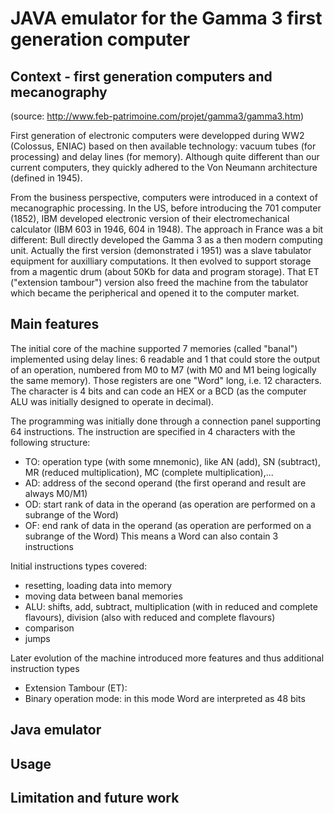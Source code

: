 # JAVA emulator for the Gamma 3 first generation computer

## Context - first generation computers and mecanography
(source: http://www.feb-patrimoine.com/projet/gamma3/gamma3.htm)

First generation of electronic computers were developped during WW2 (Colossus, ENIAC) based on then available technology: vacuum tubes (for processing) and delay lines (for memory). Although quite different than our current computers, they quickly adhered to the Von Neumann architecture (defined in 1945). 

From the business perspective, computers were introduced in a context of mecanographic processing. In the US, before introducing the 701 computer (1852), IBM developed electronic version of their electromechanical calculator (IBM 603 in 1946, 604 in 1948). The approach in France was a bit different: Bull directly developed the Gamma 3 as a then modern computing unit. Actually the first version (demonstrated i 1951) was a slave tabulator equipment for auxilliary computations. It then evolved to support storage from a magentic drum (about 50Kb for data and program storage). That ET ("extension tambour") version also freed the machine from the tabulator which became the peripherical and opened it to the computer market.

## Main features

The initial core of the machine supported 7 memories (called "banal") implemented using delay lines: 6 readable and 1 that could store the output of an operation, numbered from M0 to M7 (with M0 and M1 being logically the same memory). Those registers are one "Word" long, i.e. 12 characters. The character is 4 bits and can code an HEX or a BCD (as the computer ALU was initially designed to operate in decimal). 

The programming was initially done through a connection panel supporting 64 instructions. The instruction are specified in 4 characters with the following structure: 
* TO: operation type (with some mnemonic), like AN (add), SN (subtract), MR (reduced multiplication), MC (complete multiplication),...
* AD: address of the second operand (the first operand and result are always M0/M1)
* OD: start rank of data in the operand (as operation are performed on a subrange of the Word)
* OF: end rank of data in the operand (as operation are performed on a subrange of the Word)
This means a Word can also contain 3 instructions

Initial instructions types covered:
* resetting, loading data into memory
* moving data between banal memories
* ALU: shifts, add, subtract, multiplication (with in reduced and complete flavours), division (also with reduced and complete flavours)
* comparison
* jumps

Later evolution of the machine introduced more features and thus additional instruction types
* Extension Tambour (ET):
* Binary operation mode: in this mode Word are interpreted as 48 bits

## Java emulator

## Usage

## Limitation and future work

